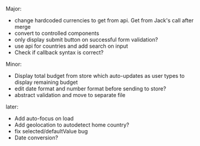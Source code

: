 Major:
- change hardcoded currencies to get from api. Get from Jack's call after merge
- convert to controlled components
- only display submit button on successful form validation?
- use api for countries and add search on input
- Check if callback syntax is correct?

Minor: 
- Display total budget from store which auto-updates as user types to display remaining budget
- edit date format and number format before sending to store?
- abstract validation and move to separate file

later:
- Add auto-focus on load
- Add geolocation to autodetect home country?
- fix selected/defaultValue bug
- Date conversion?



